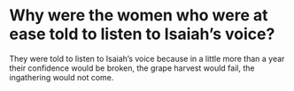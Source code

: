 # Why were the women who were at ease told to listen to Isaiah’s voice?

They were told to listen to Isaiah’s voice because in a little more than a year their confidence would be broken, the grape harvest would fail, the ingathering would not come.
